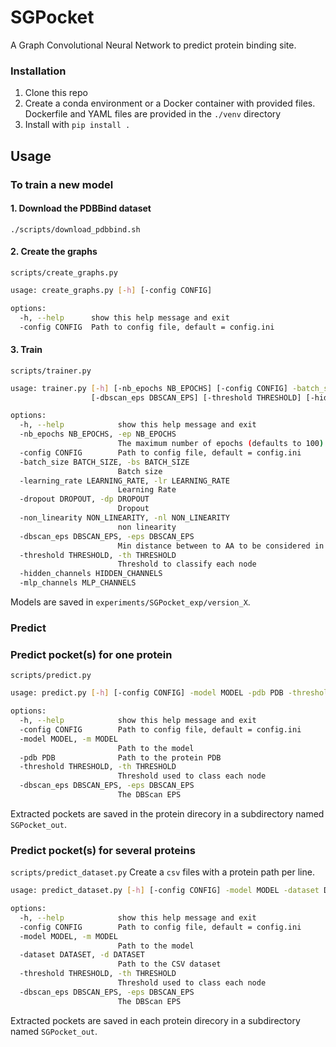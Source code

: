 # SGPocket

A Graph Convolutional Neural Network to predict protein binding site.

### Installation
1. Clone this repo
2. Create a conda environment or a Docker container with provided files. Dockerfile and YAML files are provided in the `./venv` directory
3. Install with `pip install .`


## Usage
### To train a new model

#### 1. Download the PDBBind dataset

`./scripts/download_pdbbind.sh`

#### 2. Create the graphs
`scripts/create_graphs.py`
```bash
usage: create_graphs.py [-h] [-config CONFIG]

options:
  -h, --help      show this help message and exit
  -config CONFIG  Path to config file, default = config.ini
```

#### 3. Train
`scripts/trainer.py`
```bash
usage: trainer.py [-h] [-nb_epochs NB_EPOCHS] [-config CONFIG] -batch_size BATCH_SIZE [-learning_rate LEARNING_RATE] [-dropout DROPOUT] [-non_linearity NON_LINEARITY]
                  [-dbscan_eps DBSCAN_EPS] [-threshold THRESHOLD] [-hidden_channels HIDDEN_CHANNELS] [-mlp_channels MLP_CHANNELS]

options:
  -h, --help            show this help message and exit
  -nb_epochs NB_EPOCHS, -ep NB_EPOCHS
                        The maximum number of epochs (defaults to 100)
  -config CONFIG        Path to config file, default = config.ini
  -batch_size BATCH_SIZE, -bs BATCH_SIZE
                        Batch size
  -learning_rate LEARNING_RATE, -lr LEARNING_RATE
                        Learning Rate
  -dropout DROPOUT, -dp DROPOUT
                        Dropout
  -non_linearity NON_LINEARITY, -nl NON_LINEARITY
                        non linearity
  -dbscan_eps DBSCAN_EPS, -eps DBSCAN_EPS
                        Min distance between to AA to be considered in the same pocket
  -threshold THRESHOLD, -th THRESHOLD
                        Threshold to classify each node
  -hidden_channels HIDDEN_CHANNELS
  -mlp_channels MLP_CHANNELS
```
Models are saved in `experiments/SGPocket_exp/version_X`.

### Predict
### Predict pocket(s) for one protein
`scripts/predict.py`
```bash
usage: predict.py [-h] [-config CONFIG] -model MODEL -pdb PDB -threshold THRESHOLD -dbscan_eps DBSCAN_EPS

options:
  -h, --help            show this help message and exit
  -config CONFIG        Path to config file, default = config.ini
  -model MODEL, -m MODEL
                        Path to the model
  -pdb PDB              Path to the protein PDB
  -threshold THRESHOLD, -th THRESHOLD
                        Threshold used to class each node
  -dbscan_eps DBSCAN_EPS, -eps DBSCAN_EPS
                        The DBScan EPS
```
Extracted pockets are saved in the protein direcory in a subdirectory named `SGPocket_out`.

### Predict pocket(s) for several proteins
`scripts/predict_dataset.py`
Create a `csv` files with a protein path per line.
```bash
usage: predict_dataset.py [-h] [-config CONFIG] -model MODEL -dataset DATASET -threshold THRESHOLD -dbscan_eps DBSCAN_EPS

options:
  -h, --help            show this help message and exit
  -config CONFIG        Path to config file, default = config.ini
  -model MODEL, -m MODEL
                        Path to the model
  -dataset DATASET, -d DATASET
                        Path to the CSV dataset
  -threshold THRESHOLD, -th THRESHOLD
                        Threshold used to class each node
  -dbscan_eps DBSCAN_EPS, -eps DBSCAN_EPS
                        The DBScan EPS
```
Extracted pockets are saved in each protein direcory in a subdirectory named `SGPocket_out`.